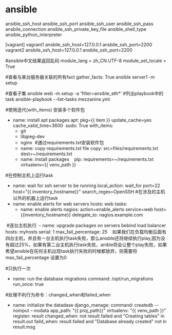 # ansible
ansible_ssh_host 
ansible_ssh_port
ansible_ssh_user
ansible_ssh_pass
ansbile_connection
ansible_ssh_private_key_file
ansible_shell_type
ansible_python_interpreter

[vagrant]
vagrant1 ansbile_ssh_host=127.0.0.1 ansbile_ssh_port=2200
vagrant2 ansbile_ssh_host=127.0.0.1 ansbile_ssh_port=2200

#ansible中文结果返回乱码
module_lang    = zh_CN.UTF-8
module_set_locale = True

#查看与某台服务器关联的所有fact
gather_facts: True
ansible server1 -m setup

#查看子集
ansible web -m setup -a 'filter=ansible_eth*'
#列出playbook中的task
ansible-playbook --list-tasks mezzanine.yml

#使用迭代(with_items) 安装多个软件包
- name: install apt packages
  apt: pkg={{ item }} update_cache=yes cache_valid_time=3600
  sudo: True
  with_items:
    - git
    - libjpeg-dev
    - nginx
  #通过requirements.txt安装软件包
  - name: copy requirements.txt file
    copy: src=files/requirements.txt dest=~/requirements.txt
  - name: install packages
    pip: requirements=~/requirements.txt virtualenv={{ venv_path }}
    
 #在控制主机上运行task
 - name: wait for ssh server to be running
   local_action: wait_for port=22 host="{{ inventory_hostname}}" search_regex=OpenSSH
 #在涉及的主机以外的机器上运行task
 - name: enable alerts for web servers
   hosts: web
   tasks:
     - name: enable alerts
       nagios: action=enable_alerts service=web host={{inventory_hostname}}
       delegate_to: nagios.example.com
       
  #逐台主机执行
  - name: upgrade packages on servers bebind load balancer
    hosts: myhosts
    serial: 1
    max_fail_percentage: 25
    如果我们在负载均衡后面有四台主机，并且有一台主机执行task失败，那么anisble还将继续执行play,因为没有超过25%，如果有第二台主机执行task失败，anible将会让整个play失败，如果希望ansible在任何主机出现task执行失败的时候都放弃，则需要将max_fail_percentage 设置为0
    
 #只执行一次
 - name: run the database migrations
   command: /opt/run_migrations
   run_once: true
   
  #处理不利行为命令：changed_when和failed_when
  - name: initialize the datadase
    django_manage:
       command: createdb --noinput --nodata
       app_path: "{{ proj_path}}"
       virtualenv: "{{ venv_path }}"
    register: result
    changed_when: not result.failed and "Creating tables" in result.out
    faild_when: result.failed and "Database already created" not in result.msg
